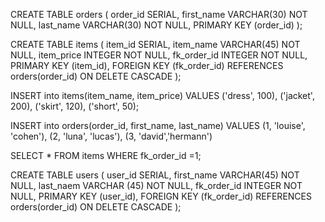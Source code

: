 CREATE TABLE orders (
  order_id SERIAL,
  first_name VARCHAR(30) NOT NULL,
  last_name VARCHAR(30) NOT NULL,
  PRIMARY KEY (order_id)
);


CREATE TABLE items (
  item_id SERIAL,
  item_name VARCHAR(45) NOT NULL,
  item_price INTEGER NOT NULL,
  fk_order_id INTEGER NOT NULL,
  PRIMARY KEY (item_id),
  FOREIGN KEY (fk_order_id) REFERENCES orders(order_id) ON DELETE CASCADE
);

INSERT into items(item_name, item_price) 
VALUES 
('dress', 100),
('jacket', 200),
('skirt', 120),
('short', 50);

INSERT into orders(order_id, first_name, last_name) 
VALUES 
(1, 'louise', 'cohen'),
(2, 'luna', 'lucas'),
(3, 'david','hermann')


SELECT * FROM 
items WHERE fk_order_id =1;

CREATE TABLE users (
  user_id SERIAL,
  first_name VARCHAR(45) NOT NULL,
  last_naem VARCHAR (45) NOT NULL,
  fk_order_id INTEGER NOT NULL,
  PRIMARY KEY (user_id),
  FOREIGN KEY (fk_order_id) REFERENCES orders(order_id) ON DELETE CASCADE
);

